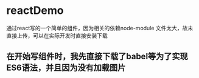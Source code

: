 # reactDemo
通过react写的一个简单的组件，因为相关的依赖node-module 文件太大，故未直接上传，可以在实际开发时直接安装下载

## 在开始写组件时，我先直接下载了babel等为了实现ES6语法，并且因为没有加载图片

